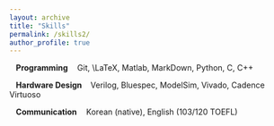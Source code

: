 ```yaml
---
layout: archive
title: "Skills"
permalink: /skills2/
author_profile: true
---
```

$\hspace{5pt}$ **Programming**
$\hspace{7pt}$  Git, \LaTeX, Matlab, MarkDown, Python, C, C++  

$\hspace{5pt}$ **Hardware Design**
$\hspace{5pt}$  Verilog, Bluespec, ModelSim, Vivado, Cadence Virtuoso  

$\hspace{5pt}$ **Communication**
$\hspace{7pt}$ Korean (native), English (103/120 TOEFL)  

